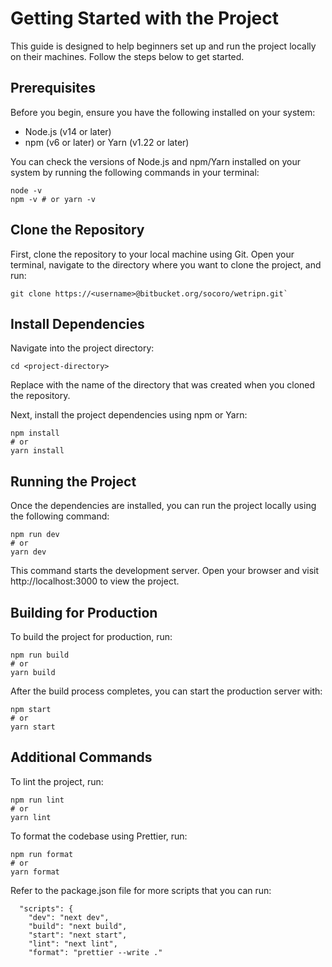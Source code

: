 # Getting Started with the Project

This guide is designed to help beginners set up and run the project locally on their machines. Follow the steps below to get started.

## Prerequisites

Before you begin, ensure you have the following installed on your system:
- Node.js (v14 or later)
- npm (v6 or later) or Yarn (v1.22 or later)

You can check the versions of Node.js and npm/Yarn installed on your system by running the following commands in your terminal:

```
node -v
npm -v # or yarn -v
```

## Clone the Repository

First, clone the repository to your local machine using Git. Open your terminal, navigate to the directory where you want to clone the project, and run:

```
git clone https://<username>@bitbucket.org/socoro/wetripn.git`
```

## Install Dependencies


Navigate into the project directory:

```
cd <project-directory>
```

Replace <project-directory> with the name of the directory that was created when you cloned the repository.

Next, install the project dependencies using npm or Yarn:

```
npm install
# or
yarn install
```

## Running the Project


Once the dependencies are installed, you can run the project locally using the following command:

```
npm run dev
# or
yarn dev
```

This command starts the development server. Open your browser and visit http://localhost:3000 to view the project.


## Building for Production

To build the project for production, run:

```
npm run build
# or
yarn build
```

After the build process completes, you can start the production server with:

```
npm start
# or
yarn start
```
## Additional Commands

To lint the project, run:

```
npm run lint
# or
yarn lint
```

To format the codebase using Prettier, run:

```
npm run format
# or
yarn format
```

Refer to the package.json file for more scripts that you can run:

```
  "scripts": {
    "dev": "next dev",
    "build": "next build",
    "start": "next start",
    "lint": "next lint",
    "format": "prettier --write ."
```